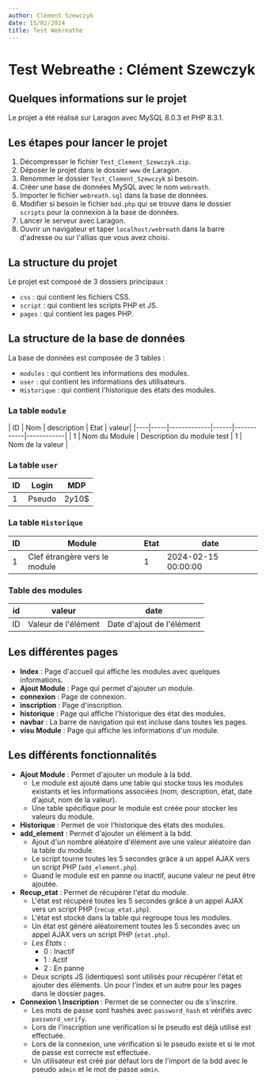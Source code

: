 ```yaml
---
author: Clément Szewczyk
date: 15/02/2024
title: Test Webreathe
---
```


# Test Webreathe : Clément Szewczyk

## Quelques informations sur le projet

Le projet a été réalisé sur Laragon avec MySQL 8.0.3 et PHP 8.3.1.


## Les étapes pour lancer le projet
1. Décompresser le fichier `Test_Clement_Szewczyk.zip`.
2. Déposer le projet dans le dossier `www` de Laragon.
3. Renommer le dossier `Test_Clement_Szewczyk` si besoin.
4. Créer une base de données MySQL avec le nom `webreath`.
5. Importer le fichier `webreath.sql` dans la base de données.
6. Modifier si besoin le fichier `bdd.php` qui se trouve dans le dossier `scripts` pour la connexion à la base de données.
7. Lancer le serveur avec Laragon.
8. Ouvrir un navigateur et taper `localhost/webreath` dans la barre d'adresse ou sur l'allias que vous avez choisi.

## La structure du projet

Le projet est composé de 3 dossiers principaux :
- `css` : qui contient les fichiers CSS.
- `script` : qui contient les scripts PHP et JS.
- `pages` : qui contient les pages PHP.

## La structure de la base de données

La base de données est composée de 3 tables :

- `modules` : qui contient les informations des modules.
- `user` : qui contient les informations des utilisateurs.
- `Historique` : qui contient l'historique des états des modules.

### La table `module`

| ID | Nom | description | Etat  | valeur|
|----|-----|-------------|------|------------|------------|
| 1  | Nom du Module | Description du module test | 1 | Nom de la valeur |

### La table `user`

| ID | Login | MDP |
|----|--------|----------|
| 1  | Pseudo  | $2y$10$ |

### La table `Historique`

| ID | Module | Etat | date |
|----|-----------|------|------|
| 1  | Clef étrangère vers le module | 1    | 2024-02-15 00:00:00 |

### Table des modules

|id | valeur | date |
|---|--------|------|
| ID | Valeur de l'élément | Date d'ajout de l'élément |

## Les différentes pages

- **Index** : Page d'accueil qui affiche les modules avec quelques informations.
- **Ajout Module** : Page qui permet d'ajouter un module.
- **connexion** : Page de connexion.
- **inscription** : Page d'inscription.
- **historique** : Page qui affiche l'historique des état des modules.
- **navbar** : La barre de navigation qui est incluse dans toutes les pages.
- **visu Module** : Page qui affiche les informations d'un module.

## Les différents fonctionnalités

- **Ajout Module** : Permet d'ajouter un module à la bdd. 
    - Le module est ajouté dans une table qui stocke tous les modules existants et les informations associées (nom, description, état, date d'ajout, nom de la valeur).
    - Une table spécifique pour le module est créée pour stocker les valeurs du module.
- **Historique** : Permet de voir l'historique des états des modules.
- **add_element** : Permet d'ajouter un élément à la bdd.
    - Ajout d'un nombre aléatoire d'élément ave une valeur aléatoire dan la table du module.
    - Le script tourne toutes les 5 secondes grâce à un appel AJAX vers un script PHP (`add_element.php`).
    - Quand le module est en panne ou inactif, aucune valeur ne peut être ajoutée.
- **Recup_etat** : Permet de récupérer l'état du module.
    - L'état est récupéré toutes les 5 secondes grâce à un appel AJAX vers un script PHP (`recup_etat.php`).
    - L'état est stocké dans la table qui regroupe tous les modules.
    - Un état est généré aléatoirement toutes les 5 secondes avec un appel AJAX vers un script PHP (`etat.php`).
    - *Les Etats* : 
        - 0 : Inactif
        - 1 : Actif
        - 2 : En panne
    - Deux scripts JS (identiques) sont utilisés pour récupérer l'état et ajouter des éléments. Un pour l'index et un autre pour les pages dans le dossier pages.
- **Connexion \ Inscription** : Permet de se connecter ou de s'inscrire.
    - Les mots de passe sont hashés avec `password_hash` et vérifiés avec `password_verify`.
    - Lors de l'inscription une verification si le pseudo est déjà utilisé est effectuée.
    - Lors de la connexion, une vérification si le pseudo existe et si le mot de passe est correcte est effectuée.
    - Un utilisateur est créé par défaut lors de l'import de la bdd avec le pseudo `admin` et le mot de passe `admin`.


